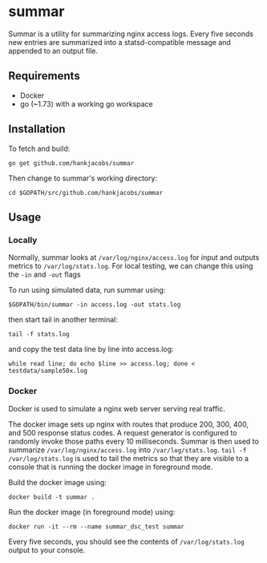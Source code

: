 # summar

Summar is a utility for summarizing nginx access logs. Every five seconds new entries
are summarized into a statsd-compatible message and appended to an output file.

## Requirements
* Docker
* go (~1.73) with a working go workspace

## Installation

To fetch and build:
```
go get github.com/hankjacobs/summar
```

Then change to summar's working directory:
```
cd $GOPATH/src/github.com/hankjacobs/summar
```

## Usage
### Locally
Normally, summar looks at `/var/log/nginx/access.log` for input and outputs metrics to `/var/log/stats.log`.
For local testing, we can change this using the `-in` and `-out` flags

To run using simulated data, run summar using:

```
$GOPATH/bin/summar -in access.log -out stats.log
```

then start tail in another terminal:

```
tail -f stats.log
```

and copy the test data line by line into access.log:

```
while read line; do echo $line >> access.log; done < testdata/sample50x.log
```
### Docker

Docker is used to simulate a nginx web server serving real traffic.

The docker image sets up nginx with routes that produce 200, 300, 400, and 500 response status codes. A request generator is configured to randomly invoke those paths every 10 milliseconds. Summar is then used to summarize `/var/log/nginx/access.log` into `/var/log/stats.log`. `tail -f /var/log/stats.log` is used to tail the metrics so that they are visible to a console that is running the docker image in foreground mode.

Build the docker image using:
```
docker build -t summar .
```

Run the docker image (in foreground mode) using:
```
docker run -it --rm --name summar_dsc_test summar
```

Every five seconds, you should see the contents of `/var/log/stats.log` output to your console.

